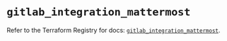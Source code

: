 # `gitlab_integration_mattermost`

Refer to the Terraform Registry for docs: [`gitlab_integration_mattermost`](https://registry.terraform.io/providers/gitlabhq/gitlab/18.0.0/docs/resources/integration_mattermost).
